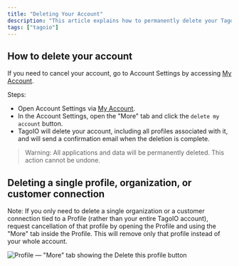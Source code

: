 ```yaml
---
title: "Deleting Your Account"
description: "This article explains how to permanently delete your TagoIO account and what happens during the deletion process. It also explains how to cancel a single profile or organization instead of the entire account."
tags: ["tagoio"]
---
```

## How to delete your account

If you need to cancel your account, go to Account Settings by accessing [My Account](https://admin.tago.io/account).

Steps:
- Open Account Settings via [My Account](https://admin.tago.io/account).
- In the Account Settings, open the "More" tab and click the `delete my account` button.
- TagoIO will delete your account, including all profiles associated with it, and will send a confirmation email when the deletion is complete.

> Warning: All applications and data will be permanently deleted. This action cannot be undone.

## Deleting a single profile, organization, or customer connection

Note: If you only need to delete a single organization or a customer connection tied to a Profile (rather than your entire TagoIO account), request cancellation of that profile by opening the Profile and using the "More" tab inside the Profile. This will remove only that profile instead of your whole account.

![Profile — "More" tab showing the Delete this profile button](/docs_imagem/tagoio/deleting-your-account-2.png)